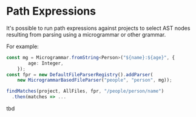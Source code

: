 # Path Expressions

It's possible to run path expressions against projects to select AST nodes resulting from parsing using a microgrammar or other grammar.

For example:
```typescript
const mg = Microgrammar.fromString<Person>("${name}:${age}", {
        age: Integer,
    });
const fpr = new DefaultFileParserRegistry().addParser(
    new MicrogrammarBasedFileParser("people", "person", mg));

findMatches(project, AllFiles, fpr, "/people/person/name")
  .then(matches => ...
```

tbd
